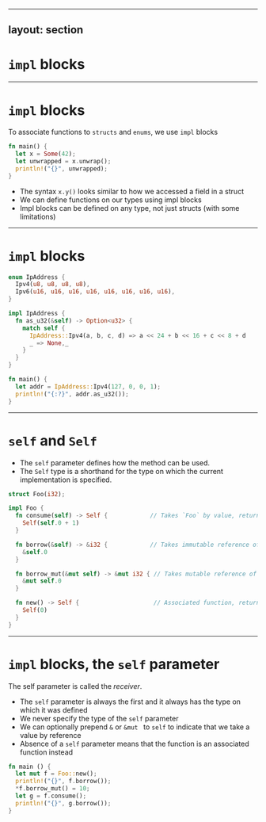 
---
layout: section
---

# `impl` blocks

---

# `impl` blocks
To associate functions to `structs` and `enums`, we use `impl` blocks

```rust {3}
fn main() {
  let x = Some(42);
  let unwrapped = x.unwrap();
  println!("{}", unwrapped);
}
```

* The syntax `x.y()` looks similar to how we accessed a field in a struct
* We can define functions on our types using impl blocks
* Impl blocks can be defined on any type, not just structs (with some limitations)

---

# `impl` blocks

```rust {all|6,13|7-12|7|17}
enum IpAddress {
  Ipv4(u8, u8, u8, u8),
  Ipv6(u16, u16, u16, u16, u16, u16, u16, u16),
}

impl IpAddress {
  fn as_u32(&self) -> Option<u32> {
    match self {
      IpAddress::Ipv4(a, b, c, d) => a << 24 + b << 16 + c << 8 + d
      _ => None,_
    }
  }
}

fn main() {
  let addr = IpAddress::Ipv4(127, 0, 0, 1);
  println!("{:?}", addr.as_u32());
}
```

<!--
- Here we define the as_u32 method
- Note how the impl block is separate from the type definition
- In fact we can have multiple impl blocks for the same type, as long as
  function definitions do not overlap (not useful right now, but it will be
  once we get more into generics)
-->

---

# `self` and `Self`

- The `self` parameter defines how the method can be used.
- The `Self` type is a shorthand for the type on which the current
  implementation is specified.

```rust {all|4-6|8-14|16-18}
struct Foo(i32);

impl Foo {
  fn consume(self) -> Self {            // Takes `Foo` by value, returns `Foo`
    Self(self.0 + 1)
  }

  fn borrow(&self) -> &i32 {            // Takes immutable reference of `Foo`
    &self.0
  }

  fn borrow_mut(&mut self) -> &mut i32 { // Takes mutable reference of `Foo`
    &mut self.0
  }

  fn new() -> Self {                     // Associated function, returns `Foo`
    Self(0)
  }
}
```

---

# `impl` blocks, the `self` parameter
The self parameter is called the *receiver*.

* The `self` parameter is always the first and it always has the type on which it
  was defined
* We never specify the type of the `self` parameter
* We can optionally prepend `&` or `&mut ` to `self` to indicate that we take
  a value by reference
* Absence of a `self` parameter means that the function is an associated function
  instead

```rust
fn main () {
  let mut f = Foo::new();
  println!("{}", f.borrow());
  *f.borrow_mut() = 10;
  let g = f.consume();
  println!("{}", g.borrow());
}
```
